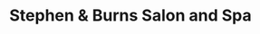 ---
title: "Stephen & Burns Salon and Spa"
url: /south-burlington/stephen-and-burns-salon-and-spa/
shop: beauty
---